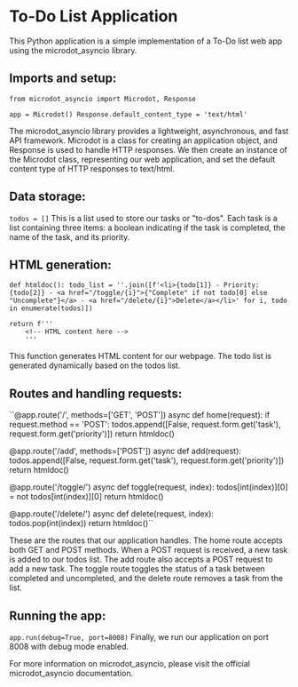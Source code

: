 # To-Do List Application

This Python application is a simple implementation of a To-Do list web app using the microdot_asyncio library.

## Imports and setup:

``from microdot_asyncio import Microdot, Response``

``app = Microdot()
Response.default_content_type = 'text/html'``

The microdot_asyncio library provides a lightweight, asynchronous, and fast API framework. Microdot is a class for creating an application object, and Response is used to handle HTTP responses. We then create an instance of the Microdot class, representing our web application, and set the default content type of HTTP responses to text/html.

## Data storage:

``todos = []``
This is a list used to store our tasks or "to-dos". Each task is a list containing three items: a boolean indicating if the task is completed, the name of the task, and its priority.

## HTML generation:

``def htmldoc():
    todo_list = ''.join([f'<li>{todo[1]} - Priority: {todo[2]} - <a href="/toggle/{i}">{"Complete" if not todo[0] else "Uncomplete"}</a> - <a href="/delete/{i}">Delete</a></li>' for i, todo in enumerate(todos)])``

    return f'''
        <!-- HTML content here -->
        '''
This function generates HTML content for our webpage. The todo list is generated dynamically based on the todos list.

## Routes and handling requests:

``@app.route('/', methods=['GET', 'POST'])
async def home(request):
    if request.method == 'POST':
        todos.append([False, request.form.get('task'), request.form.get('priority')])
    return htmldoc()

@app.route('/add', methods=['POST'])
async def add(request):
    todos.append([False, request.form.get('task'), request.form.get('priority')])
    return htmldoc()

@app.route('/toggle/<index>')
async def toggle(request, index):
    todos[int(index)][0] = not todos[int(index)][0]
    return htmldoc()

@app.route('/delete/<index>')
async def delete(request, index):
    todos.pop(int(index))
    return htmldoc()``
    
These are the routes that our application handles. The home route accepts both GET and POST methods. When a POST request is received, a new task is added to our todos list. The add route also accepts a POST request to add a new task. The toggle route toggles the status of a task between completed and uncompleted, and the delete route removes a task from the list.

## Running the app:

``app.run(debug=True, port=8008)``
Finally, we run our application on port 8008 with debug mode enabled.

For more information on microdot_asyncio, please visit the official microdot_asyncio documentation.
